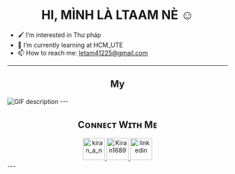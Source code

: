 <h1 align="center">HI, MÌNH LÀ LTAAM NÈ ☺️</h1> 

- 🖌️ I’m interested in Thư pháp 
- 🌱 I’m currently learning at HCM_UTE
- 📫 How to reach me: letam41225@gmail.com
---
<h2 align="center">My </h2>
  <picture>
    <img align="center" alt="GIF description" src="./Skills_Animation_White.gif">
  </picture>
---
<h2 align="center">Cᴏɴɴᴇᴄᴛ Wɪᴛʜ Mᴇ</h2>
<div align="center">

<a href="https://www.instagram.com/ltaam_lee" target="_blank">
<img src="./ig.png" width=50 height=50 alt="kiran_a_n" style="margin-bottom: 5px;" />
</a>

<a href="https://www.githubcom/ltaamlee" target="_blank">
<img src="./github.png" width=50 height=50 alt="Kiran1689" style="margin-bottom: 5px;" />
</a>

<a href="https://www.linkedin.com/in/thanhtamle412/" target="_blank">
<img src="./linkedin.png" width=50 height=50 alt="linkedin" style="margin-bottom: 5px;" />
</a>
</div>
---
